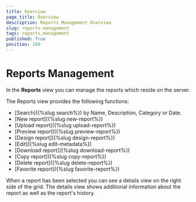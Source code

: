 ```yaml
---
title: Overview
page_title: Overview
description: Reports Management Overview
slug: reports-management
tags: reports,management
published: True
position: 100
---
```


# Reports Management



In the **Reports** view you can manage the reports which reside on the server.

The Reports view provides the following functions:

  - [Search]({%slug search%}) by Name, Description, Category or Date.
  - [New report]({%slug new-report%})
  - [Upload report]({%slug upload-report%})
  - [Preview report]({%slug preview-report%})
  - [Design report]({%slug design-report%})
  - [Edit]({%slug edit-metadata%})
  - [Download report]({%slug download-report%})
  - [Copy report]({%slug copy-report%})
  - [Delete report]({%slug delete-report%})
  - [Favorite report]({%slug favorite-report%})

When a report has been selected you can see a details view on the right side of the grid. The details view shows additional information about the report as well as the report's history.